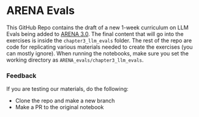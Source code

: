 # ARENA Evals

This GitHub Repo contains the draft of a new 1-week curriculum on LLM Evals being added to [ARENA 3.0](https://github.com/callummcdougall/ARENA_3.0). The final content that will go into the exercises is inside the `chapter3_llm_evals` folder. The rest of the repo are code for replicating various materials needed to create the exercises (you can mostly ignore). When running the notebooks, make sure you set the working directory as `ARENA_evals/chapter3_llm_evals`.

### Feedback

If you are testing our materials, do the following:
* Clone the repo and make a new branch
* Make a PR to the original notebook
